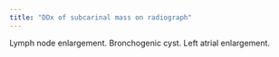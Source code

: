 ```yaml
---
title: "DDx of subcarinal mass on radiograph"
---
```

Lymph node enlargement. Bronchogenic cyst. Left atrial enlargement.

